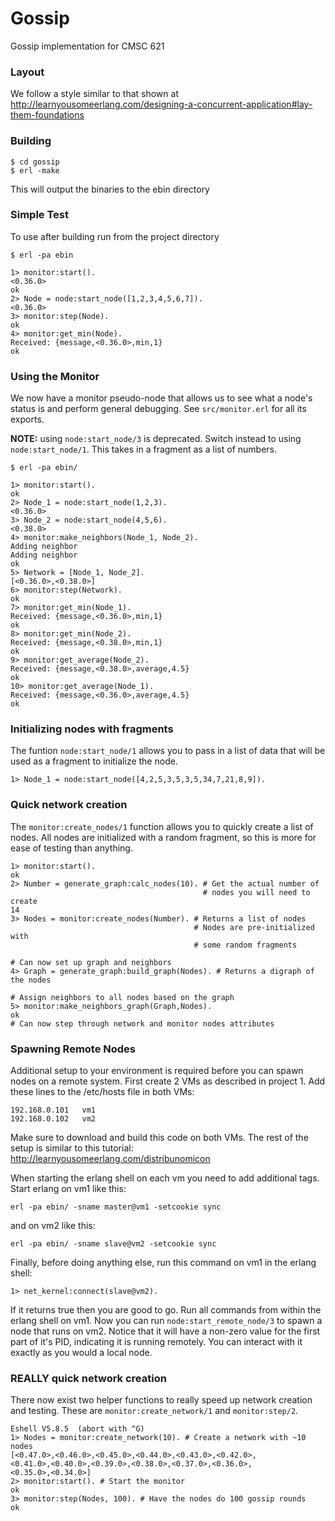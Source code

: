 # Gossip

Gossip implementation for CMSC 621

### Layout
We follow a style similar to that shown at 
http://learnyousomeerlang.com/designing-a-concurrent-application#lay-them-foundations

### Building

    $ cd gossip
    $ erl -make

This will output the binaries to the ebin directory

### Simple Test

To use after building run from the project directory
    
    $ erl -pa ebin

    1> monitor:start().
    <0.36.0>
    ok
    2> Node = node:start_node([1,2,3,4,5,6,7]).
    <0.36.0>
    3> monitor:step(Node).
    ok
    4> monitor:get_min(Node).
    Received: {message,<0.36.0>,min,1}
    ok

### Using the Monitor
We now have a monitor pseudo-node that allows us to see what a node's status is
and perform general debugging. See ``src/monitor.erl`` for all its exports.

**NOTE:** using ``node:start_node/3`` is deprecated. Switch instead to using 
``node:start_node/1``. This takes in a fragment as a list of numbers.

    $ erl -pa ebin/

    1> monitor:start().
    ok
    2> Node_1 = node:start_node(1,2,3).
    <0.36.0>
    3> Node_2 = node:start_node(4,5,6).
    <0.38.0>
    4> monitor:make_neighbors(Node_1, Node_2).
    Adding neighbor
    Adding neighbor
    ok
    5> Network = [Node_1, Node_2].
    [<0.36.0>,<0.38.0>]
    6> monitor:step(Network).
    ok
    7> monitor:get_min(Node_1).               
    Received: {message,<0.36.0>,min,1}
    ok
    8> monitor:get_min(Node_2).
    Received: {message,<0.38.0>,min,1}
    ok
    9> monitor:get_average(Node_2).
    Received: {message,<0.38.0>,average,4.5}
    ok
    10> monitor:get_average(Node_1).
    Received: {message,<0.36.0>,average,4.5}
    ok

### Initializing nodes with fragments
The funtion ``node:start_node/1`` allows you to pass in a list of data that
will be used as a fragment to initialize the node.

    1> Node_1 = node:start_node([4,2,5,3,5,3,5,34,7,21,8,9]).

### Quick network creation
The ``monitor:create_nodes/1`` function allows you to quickly create a list of
nodes. All nodes are initialized with a random fragment, so this is more for
ease of testing than anything.

    1> monitor:start().
    ok
    2> Number = generate_graph:calc_nodes(10). # Get the actual number of
                                               # nodes you will need to create
    14
    3> Nodes = monitor:create_nodes(Number). # Returns a list of nodes
                                             # Nodes are pre-initialized with 
                                             # some random fragments

    # Can now set up graph and neighbors
    4> Graph = generate_graph:build_graph(Nodes). # Returns a digraph of the nodes

    # Assign neighbors to all nodes based on the graph
    5> monitor:make_neighbors_graph(Graph,Nodes). 
    ok
    # Can now step through network and monitor nodes attributes

### Spawning Remote Nodes
Additional setup to your environment is required before you can spawn nodes 
on a remote system. First create 2 VMs as described in project 1. Add these 
lines to the /etc/hosts file in both VMs:

    192.168.0.101	vm1
    192.168.0.102	vm2

Make sure to download and build this code on both VMs. The rest of the setup 
is similar to this tutorial: http://learnyousomeerlang.com/distribunomicon

When starting the erlang shell on each vm you need to add additional tags. 
Start erlang on vm1 like this:

    erl -pa ebin/ -sname master@vm1 -setcookie sync

and on vm2 like this:

    erl -pa ebin/ -sname slave@vm2 -setcookie sync

Finally, before doing anything else, run this command on vm1 in the erlang shell:

    1> net_kernel:connect(slave@vm2).

If it returns true then you are good to go. Run all commands from within the 
erlang shell on vm1. Now you can run ``node:start_remote_node/3`` to spawn a 
node that runs on vm2. Notice that it will have a non-zero value for the first 
part of it's PID, indicating it is running remotely. You can interact with it 
exactly as you would a local node.

### REALLY quick network creation
There now exist two helper functions to really speed up network creation and 
testing. These are ``monitor:create_network/1`` and ``monitor:step/2``. 

    Eshell V5.8.5  (abort with ^G)
    1> Nodes = monitor:create_network(10). # Create a network with ~10 nodes
    [<0.47.0>,<0.46.0>,<0.45.0>,<0.44.0>,<0.43.0>,<0.42.0>,
    <0.41.0>,<0.40.0>,<0.39.0>,<0.38.0>,<0.37.0>,<0.36.0>,
    <0.35.0>,<0.34.0>]
    2> monitor:start(). # Start the monitor
    ok
    3> monitor:step(Nodes, 100). # Have the nodes do 100 gossip rounds
    ok


